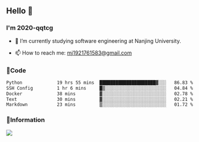 ## Hello 👋


### I'm 2020-qqtcg

- 🔭 I’m currently studying software engineering at Nanjing University. 
<!-- - 🌱 I’m currently learning MLsys and -->
<!-- - 👯 I’m looking to collaborate on ... -->
<!-- - 🤔 I’m looking for help with ... -->
<!-- - 💬 Ask me about ... -->
- 📫 How to reach me: mj1921761583@gmail.com
<!-- - 😄 Pronouns: ... -->
<!-- - ⚡ Fun fact: ... -->

### 🌱Code
<!--START_SECTION:waka-->

```txt
Python             19 hrs 55 mins  █████████████████████▓░░░   86.83 %
SSH Config         1 hr 6 mins     █▒░░░░░░░░░░░░░░░░░░░░░░░   04.84 %
Docker             38 mins         ▓░░░░░░░░░░░░░░░░░░░░░░░░   02.78 %
Text               30 mins         ▓░░░░░░░░░░░░░░░░░░░░░░░░   02.21 %
Markdown           23 mins         ▒░░░░░░░░░░░░░░░░░░░░░░░░   01.72 %
```

<!--END_SECTION:waka-->

### 💬Information
![](https://github-readme-stats.vercel.app/api?username=2020-qqtcg&theme=buefy&hide_border=false)


<!-- <div align="center"> <img src="https://github-readme-activity-graph.vercel.app/graph?username=2020-qqtcg&theme=minimal" /> </div> -->


